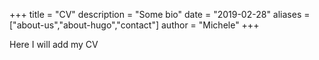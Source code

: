+++
title = "CV"
description = "Some bio"
date = "2019-02-28"
aliases = ["about-us","about-hugo","contact"]
author = "Michele"
+++

Here I will add my CV




